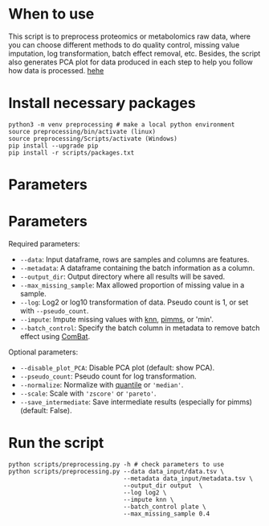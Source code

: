 # When to use
This script is to preprocess proteomics or metabolomics raw data, where you can choose different methods to do quality control, missing value imputation, log transformation, batch effect removal, etc. 
Besides, the script also generates PCA plot for data produced in each step to help you follow how data is processed. 
[hehe](https://github.com/RasmussenLab/pimms)
# Install necessary packages
```
python3 -m venv preprocessing # make a local python environment
source preprocessing/bin/activate (linux)
source preprocessing/Scripts/activate (Windows)
pip install --upgrade pip
pip install -r scripts/packages.txt
```
# Parameters 
# Parameters

Required parameters:

- `--data`: Input dataframe, rows are samples and columns are features.
- `--metadata`: A dataframe containing the batch information as a column.
- `--output_dir`: Output directory where all results will be saved.  
- `--max_missing_sample`: Max allowed proportion of missing value in a sample. 
- `--log`: Log2 or log10 transformation of data. Pseudo count is 1, or set with `--pseudo_count`.
- `--impute`: Impute missing values with [knn](https://scikit-learn.org/stable/modules/impute.html), [pimms](https://github.com/RasmussenLab/pimms), or 'min'. 
- `--batch_control`: Specify the batch column in metadata to remove batch effect using [ComBat](https://github.com/epigenelabs/inmoose).

Optional parameters:

- `--disable_plot_PCA`: Disable PCA plot (default: show PCA).
- `--pseudo_count`: Pseudo count for log transformation.
- `--normalize`: Normalize with [quantile](https://scikit-learn.org/stable/modules/generated/sklearn.preprocessing.quantile_transform.html) or `'median'`.
- `--scale`: Scale with `'zscore'` or `'pareto'`.
- `--save_intermediate`: Save intermediate results (especially for pimms) (default: False).

# Run the script
```
python scripts/preprocessing.py -h # check parameters to use
python scripts/preprocessing.py --data data_input/data.tsv \
                                --metadata data_input/metadata.tsv \
                                --output_dir output  \
                                --log log2 \
                                --impute knn \
                                --batch_control plate \
                                --max_missing_sample 0.4
```


